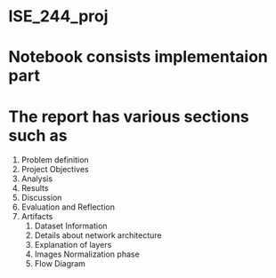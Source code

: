 # ISE_244_proj
# Notebook consists implementaion part
# The report has various sections such as

1) Problem definition
2) Project Objectives
3) Analysis
4) Results
5) Discussion
6) Evaluation and Reflection
7) Artifacts 
   1) Dataset Information
   2) Details about network architecture
   3) Explanation of layers
   4) Images Normalization phase
   5) Flow Diagram
 


